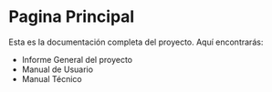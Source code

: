 
# Pagina Principal

Esta es la documentación completa del proyecto. Aquí encontrarás:

- Informe General del proyecto
- Manual de Usuario
- Manual Técnico